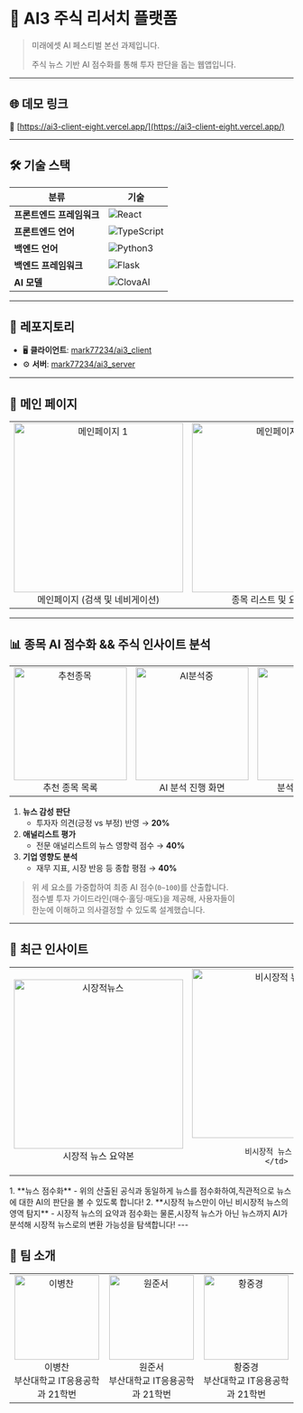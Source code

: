 # 🚀 AI3 주식 리서치 플랫폼

> 미래에셋 AI 페스티벌 본선 과제입니다.
> 
> 주식 뉴스 기반 AI 점수화를 통해 투자 판단을 돕는 웹앱입니다.

---

## 🌐 데모 링크
🔗 [https://ai3-client-eight.vercel.app/](https://ai3-client-eight.vercel.app/)

---

## 🛠️ 기술 스택

| 분류                | 기술                                                                                          |
|---------------------|-----------------------------------------------------------------------------------------------|
| **프론트엔드 프레임워크** | ![React](https://img.shields.io/badge/React-343422.svg?logo=React&style=for-the-badge&logoColor=61DAFB)     |
| **프론트엔드 언어**      | ![TypeScript](https://img.shields.io/badge/TypeScript-343422.svg?logo=TypeScript&style=for-the-badge&logoColor=3178C6) |
| **백엔드 언어**         | ![Python3](https://img.shields.io/badge/Python3-343422.svg?logo=Python&style=for-the-badge&logoColor=3776AB)     |
| **백엔드 프레임워크**    | ![Flask](https://img.shields.io/badge/Flask-343422.svg?logo=Flask&style=for-the-badge&logoColor=white)         |
| **AI 모델**           | ![ClovaAI](https://img.shields.io/badge/ClovaAI-343422.svg?logo=Naver&style=for-the-badge&logoColor=03C75A)    |

---

## 📂 레포지토리

- 🖥️ **클라이언트**: [mark77234/ai3_client](https://github.com/mark77234/ai3_client)  
- ⚙️ **서버**: [mark77234/ai3_server](https://github.com/mark77234/ai3_server)  

---

## 🎨 메인 페이지

<table>
  <tr>
    <td align="center">
      <img src="https://github.com/user-attachments/assets/2ef0c65f-65f0-4aff-a15e-2da1600f2331" width="300" alt="메인페이지 1" /><br>
      메인페이지 (검색 및 네비게이션)
    </td>
    <td align="center">
      <img src="https://github.com/user-attachments/assets/056c39a5-754e-40b5-b521-d5a33e7a73f5" width="300" alt="메인페이지 2" /><br>
      종목 리스트 및 요약보기
    </td>
  </tr>
</table>

---

## 📊 종목 AI 점수화 && 주식 인사이트 분석

<table>
  <tr>
    <td align="center">
      <img src="https://github.com/user-attachments/assets/c331637a-08fd-4422-ab83-9ec42ac0a91e" width="200" alt="추천종목" /><br>
      추천 종목 목록
    </td>
    <td align="center">
      <img src="https://github.com/user-attachments/assets/0d8a0ca2-387d-451e-8431-42d52f4ccc31" width="200" alt="AI분석중" /><br>
      AI 분석 진행 화면
    </td>
    <td align="center">
      <img src="https://github.com/user-attachments/assets/d366bbb5-fa0b-4bf3-afc8-0d9d7d8a9d88" width="200" alt="분석완료" /><br>
      분석 완료 및 점수화
    </td>
  </tr>
</table>

1. **뉴스 감성 판단**  
   - 투자자 의견(긍정 vs 부정) 반영 → **20%**  
2. **애널리스트 평가**  
   - 전문 애널리스트의 뉴스 영향력 점수 → **40%**  
3. **기업 영향도 분석**  
   - 재무 지표, 시장 반응 등 종합 평점 → **40%**  

> 위 세 요소를 가중합하여 최종 AI 점수(`0~100`)를 산출합니다.  
> 점수별 투자 가이드라인(매수·홀딩·매도)을 제공해, 사용자들이  
> 한눈에 이해하고 의사결정할 수 있도록 설계했습니다.

---
## 📰 최근 인사이트
<table>
  <tr>
    <td align="center">
      <img width="300" alt="시장적뉴스" src="https://github.com/user-attachments/assets/44900363-6415-4393-af70-c2c0ce7d3dd9" /><br>
      시장적 뉴스 요약본
    </td>
    <td align="center">
      <img width="300" alt="비시장적 뉴스" src="https://github.com/user-attachments/assets/42923ed3-0a9b-4840-ad9b-2b8c33aa3612" /><br>

      비시장적 뉴스 요약본
    </td>
  </tr>
</table>
1. **뉴스 점수화**  
   - 위의 산출된 공식과 동일하게 뉴스를 점수화하여,직관적으로 뉴스에 대한 AI의 판단을 볼 수 있도록 합니다! 
2. **시장적 뉴스만이 아닌 비시장적 뉴스의 영역 탐지**  
   - 시장적 뉴스의 요약과 점수화는 물론,시장적 뉴스가 아닌 뉴스까지 AI가 분석해 시장적 뉴스로의 변환 가능성을 탐색합니다!  
---

## 👥 팀 소개

<table>
  <tr>
    <td align="center">
      <img src="https://github.com/user-attachments/assets/1544208b-92f0-4bec-a3e1-1c87af598f15" width="150" alt="이병찬" /><br>
      이병찬
      <br>
      부산대학교 IT응용공학과 21학번
    </td>
    <td align="center">
      <img src="https://github.com/user-attachments/assets/61de74ae-1887-454e-8111-7a20bc7d611c" width="150" alt="원준서" /><br>
      원준서 
      <br>
      부산대학교 IT응용공학과 21학번
    </td>
    <td align="center">
      <img src="https://github.com/user-attachments/assets/349b4717-fa1b-4fe4-b405-e66bdce2d6d3" width="150" alt="황중경" /><br>
      황중경
      <br>
      부산대학교 IT응용공학과 21학번
    </td>
  </tr>
</table>



